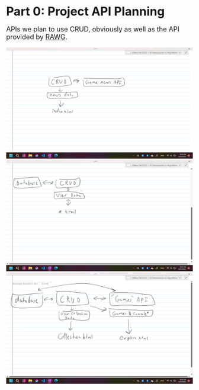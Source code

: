 **<font size="6"> 
   Part 0: Project API Planning
</font>**
<font size="4" >
   
   APIs we plan to use CRUD, obviously as well as the API provided by <a href="https://rawg.io/apidocs">RAWG</a>.
  
  <img src="img/md2-1.png" style="height:300px;width:600px">
  
  <img src="img/md2-2.png" style="height:300px;width:600px">
  
  <img src="img/md2-3.png" style="height:300px;width:600px">
